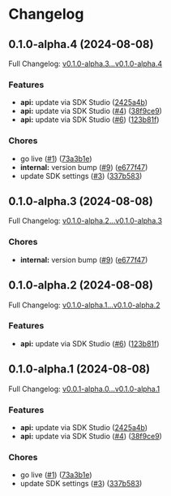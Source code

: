# Changelog

## 0.1.0-alpha.4 (2024-08-08)

Full Changelog: [v0.1.0-alpha.3...v0.1.0-alpha.4](https://github.com/squack-io/flux-python/compare/v0.1.0-alpha.3...v0.1.0-alpha.4)

### Features

* **api:** update via SDK Studio ([2425a4b](https://github.com/squack-io/flux-python/commit/2425a4b1289bb936cc18dcc52bc13fab221b9750))
* **api:** update via SDK Studio ([#4](https://github.com/squack-io/flux-python/issues/4)) ([38f9ce9](https://github.com/squack-io/flux-python/commit/38f9ce982e7e1a0cbcd114356df7410dab7347b4))
* **api:** update via SDK Studio ([#6](https://github.com/squack-io/flux-python/issues/6)) ([123b81f](https://github.com/squack-io/flux-python/commit/123b81fa132381c4654e04a8c0396e6838477360))


### Chores

* go live ([#1](https://github.com/squack-io/flux-python/issues/1)) ([73a3b1e](https://github.com/squack-io/flux-python/commit/73a3b1e5dca528c77bc459943b40a58c842b51d9))
* **internal:** version bump ([#9](https://github.com/squack-io/flux-python/issues/9)) ([e677f47](https://github.com/squack-io/flux-python/commit/e677f4748dd0fc80f3d82d01b85ee426ebd5c888))
* update SDK settings ([#3](https://github.com/squack-io/flux-python/issues/3)) ([337b583](https://github.com/squack-io/flux-python/commit/337b583a9cd96ef736cde9666f5ec9e60e475a0a))

## 0.1.0-alpha.3 (2024-08-08)

Full Changelog: [v0.1.0-alpha.2...v0.1.0-alpha.3](https://github.com/squack-io/flux-python/compare/v0.1.0-alpha.2...v0.1.0-alpha.3)

### Chores

* **internal:** version bump ([#9](https://github.com/squack-io/flux-python/issues/9)) ([e677f47](https://github.com/squack-io/flux-python/commit/e677f4748dd0fc80f3d82d01b85ee426ebd5c888))

## 0.1.0-alpha.2 (2024-08-08)

Full Changelog: [v0.1.0-alpha.1...v0.1.0-alpha.2](https://github.com/squack-io/flux-python/compare/v0.1.0-alpha.1...v0.1.0-alpha.2)

### Features

* **api:** update via SDK Studio ([#6](https://github.com/squack-io/flux-python/issues/6)) ([123b81f](https://github.com/squack-io/flux-python/commit/123b81fa132381c4654e04a8c0396e6838477360))

## 0.1.0-alpha.1 (2024-08-08)

Full Changelog: [v0.0.1-alpha.0...v0.1.0-alpha.1](https://github.com/squack-io/flux-python/compare/v0.0.1-alpha.0...v0.1.0-alpha.1)

### Features

* **api:** update via SDK Studio ([2425a4b](https://github.com/squack-io/flux-python/commit/2425a4b1289bb936cc18dcc52bc13fab221b9750))
* **api:** update via SDK Studio ([#4](https://github.com/squack-io/flux-python/issues/4)) ([38f9ce9](https://github.com/squack-io/flux-python/commit/38f9ce982e7e1a0cbcd114356df7410dab7347b4))


### Chores

* go live ([#1](https://github.com/squack-io/flux-python/issues/1)) ([73a3b1e](https://github.com/squack-io/flux-python/commit/73a3b1e5dca528c77bc459943b40a58c842b51d9))
* update SDK settings ([#3](https://github.com/squack-io/flux-python/issues/3)) ([337b583](https://github.com/squack-io/flux-python/commit/337b583a9cd96ef736cde9666f5ec9e60e475a0a))
